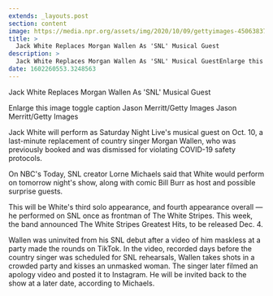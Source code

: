 ```yaml
--- 
extends: _layouts.post 
section: content 
image: https://media.npr.org/assets/img/2020/10/09/gettyimages-450638374_wide-557a5e39d98592428f98376e2618fddbdd439fe9.jpg?s=1400 
title: > 
  Jack White Replaces Morgan Wallen As 'SNL' Musical Guest 
description: > 
  Jack White Replaces Morgan Wallen As 'SNL' Musical GuestEnlarge this image toggle caption Jason Merritt/Getty Images Jason Merritt/Getty ImagesJack White will perform as Saturday Night Live's musical guest on Oct. 10, a last-minute replacement of country singer Morgan Wallen, who was previously booked and was dismissed for violating COVID-19 safety protocols.On NBC's Today, SNL creator Lorne Michaels said that White would perform on tomorrow night's show, along with comic Bill Burr as host and possible surprise guests.This will be White's third solo appearance, and fourth appearance overall — he performed on SNL once as frontman of The White Stripes.This week, the band announced The White Stripes Greatest Hits, to be released Dec. 4.Wallen was uninvited from his SNL debut after a video of him maskless at a party made the rounds on TikTok. 
date: 1602260553.3248563 
--- 
```

Jack White Replaces Morgan Wallen As 'SNL' Musical Guest

Enlarge this image toggle caption Jason Merritt/Getty Images Jason Merritt/Getty Images

Jack White will perform as Saturday Night Live's musical guest on Oct. 10, a last-minute replacement of country singer Morgan Wallen, who was previously booked and was dismissed for violating COVID-19 safety protocols.

On NBC's Today, SNL creator Lorne Michaels said that White would perform on tomorrow night's show, along with comic Bill Burr as host and possible surprise guests.

This will be White's third solo appearance, and fourth appearance overall — he performed on SNL once as frontman of The White Stripes. This week, the band announced The White Stripes Greatest Hits, to be released Dec. 4.

Wallen was uninvited from his SNL debut after a video of him maskless at a party made the rounds on TikTok. In the video, recorded days before the country singer was scheduled for SNL rehearsals, Wallen takes shots in a crowded party and kisses an unmasked woman. The singer later filmed an apology video and posted it to Instagram. He will be invited back to the show at a later date, according to Michaels.